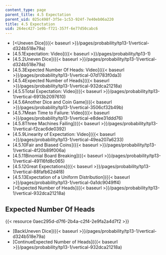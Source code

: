 ```yaml
---
content_type: page
parent_title: 4.5 Expectation
parent_uid: 025c498f-3f5e-1c53-924f-7e40eb06a220
title: 4.5 Expectation
uid: 264ec427-1e9b-f721-357f-6e77d50cabc6
---
```


*   [\<Uneven Dice]({{< baseurl >}}/pages/probability/tp13-1/vertical-d324b518e79a)
*   [4.5.1Expectation: Video]({{< baseurl >}}/pages/probability/tp13-1)
*   [4.5.2Uneven Dice]({{< baseurl >}}/pages/probability/tp13-1/vertical-d324b518e79a)
*   [4.5.3Expected Number Of Heads: Video]({{< baseurl >}}/pages/probability/tp13-1/vertical-07d1783f0da3)
*   [4.5.4Expected Number of Heads]({{< baseurl >}}/pages/probability/tp13-1/vertical-932dca21218a)
*   [4.5.5Total Expectation: Video]({{< baseurl >}}/pages/probability/tp13-1/vertical-6913b2097610)
*   [4.5.6Another Dice and Coin Game]({{< baseurl >}}/pages/probability/tp13-1/vertical-3506cf32b49b)
*   [4.5.7Mean Time to Failure: Video]({{< baseurl >}}/pages/probability/tp13-1/vertical-e8dee31ddd76)
*   [4.5.8Three Machines Failing]({{< baseurl >}}/pages/probability/tp13-1/vertical-f2cac6de0392)
*   [4.5.9Linearity of Expectation: Video]({{< baseurl >}}/pages/probability/tp13-1/vertical-49ea207a6233)
*   [4.5.10Fair and Biased Coins]({{< baseurl >}}/pages/probability/tp13-1/vertical-4f20b89f006a)
*   [4.5.11Binomial Board Breaking]({{< baseurl >}}/pages/probability/tp13-1/vertical-49116fd8c065)
*   [4.5.12Great Expectations]({{< baseurl >}}/pages/probability/tp13-1/vertical-88fafb62d4f8)
*   [4.5.13Expectation of a Uniform Distribution]({{< baseurl >}}/pages/probability/tp13-1/vertical-0a1dc9049ff4)
*   [\>Expected Number of Heads]({{< baseurl >}}/pages/probability/tp13-1/vertical-932dca21218a)

Expected Number Of Heads
------------------------

{{< resource 0aec295d-d7f6-2b4a-c2f4-2e9fa2a4d7f2 >}}

*   [BackUneven Dice]({{< baseurl >}}/pages/probability/tp13-1/vertical-d324b518e79a)
*   [ContinueExpected Number of Heads]({{< baseurl >}}/pages/probability/tp13-1/vertical-932dca21218a)